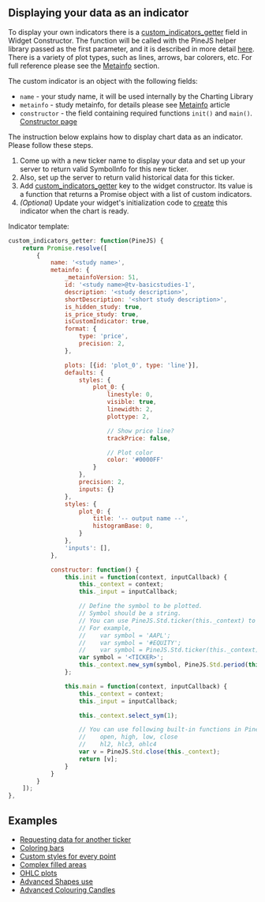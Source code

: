 ## Displaying your data as an indicator

To display your own indicators there is a [custom_indicators_getter](Widget-Constructor#custom_indicators_getter) field in Widget Constructor. The function will be called with the PineJS helper library passed as the first parameter, and it is described in more detail [here](PineJS-Utility-Functions).
There is a variety of plot types, such as lines, arrows, bar colorers, etc. For full reference please see the [Metainfo](Custom-Studies-Metainfo) section.

The custom indicator is an object with the following fields:

* `name` - your study name, it will be used internally by the Charting Library
* `metainfo` - study metainfo, for details please see [Metainfo](Custom-Studies-Metainfo) article
* `constructor` - the field containing required functions `init()` and `main()`. [Constructor page](Custom-Studies-Constructor)

The instruction below explains how to display chart data as an indicator. Please follow these steps.

1. Come up with a new ticker name to display your data and set up your server to return valid SymbolInfo for this new ticker.
1. Also, set up the server to return valid historical data for this ticker.
1. Add [custom_indicators_getter](Widget-Constructor#custom_indicators_getter) key to the widget constructor. Its value is a function that returns a Promise object with a list of custom indicators.
1. *(Optional)* Update your widget's initialization code to [create](Chart-Methods#createstudyname-forceoverlay-lock-inputs-overrides-options) this indicator when the chart is ready.

Indicator template:

```javascript
custom_indicators_getter: function(PineJS) {
    return Promise.resolve([
        {
            name: '<study name>',
            metainfo: {
                _metainfoVersion: 51,
                id: '<study name>@tv-basicstudies-1',
                description: '<study description>',
                shortDescription: '<short study description>',
                is_hidden_study: true,
                is_price_study: true,
                isCustomIndicator: true,
                format: {
                    type: 'price',
                    precision: 2,
                },

                plots: [{id: 'plot_0', type: 'line'}],
                defaults: {
                    styles: {
                        plot_0: {
                            linestyle: 0,
                            visible: true,
                            linewidth: 2,
                            plottype: 2,

                            // Show price line?
                            trackPrice: false,

                            // Plot color
                            color: '#0000FF'
                        }
                    },
                    precision: 2,
                    inputs: {}
                },
                styles: {
                    plot_0: {
                        title: '-- output name --',
                        histogramBase: 0,
                    }
                },
                'inputs': [],
            },

            constructor: function() {
                this.init = function(context, inputCallback) {
                    this._context = context;
                    this._input = inputCallback;

                    // Define the symbol to be plotted.
                    // Symbol should be a string.
                    // You can use PineJS.Std.ticker(this._context) to get the selected symbol's ticker.
                    // For example,
                    //    var symbol = 'AAPL';
                    //    var symbol = '#EQUITY';
                    //    var symbol = PineJS.Std.ticker(this._context) + '#TEST';
                    var symbol = '<TICKER>';
                    this._context.new_sym(symbol, PineJS.Std.period(this._context));
                };

                this.main = function(context, inputCallback) {
                    this._context = context;
                    this._input = inputCallback;

                    this._context.select_sym(1);

                    // You can use following built-in functions in PineJS.Std object:
                    //    open, high, low, close
                    //    hl2, hlc3, ohlc4
                    var v = PineJS.Std.close(this._context);
                    return [v];
                }
            }
        }
    ]);
},
```

## Examples

* [Requesting data for another ticker](Custom-Studies-Examples#requesting-data-for-another-ticker)
* [Coloring bars](Custom-Studies-Examples#coloring-bars)
* [Custom styles for every point](Custom-Studies-Examples#custom-styles-for-every-point)
* [Complex filled areas](Custom-Studies-Examples#complex-filled-areas)
* [OHLC plots](Custom-Studies-OHLC-Plots)
* [Advanced Shapes use](Custom-Studies-Examples#advanced-shapes-use)
* [Advanced Colouring Candles](Custom-Studies-Examples#advanced-colouring-candles)
